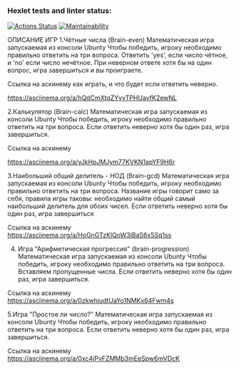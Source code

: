 ### Hexlet tests and linter status:
[![Actions Status](https://github.com/Tw1xan/frontend-project-44/workflows/hexlet-check/badge.svg)](https://github.com/Tw1xan/frontend-project-44/actions)
[![Maintainability](https://api.codeclimate.com/v1/badges/190ed4df6099ebc97adb/maintainability)](https://codeclimate.com/github/Tw1xan/frontend-project-44/maintainability)

ОПИСАНИЕ ИГР
1.Чётные числа (Brain-even)
Математическая игра запускаемая из консоли Ubunty
Чтобы победить, игроку необходимо правильно ответить на три вопроса. Ответить 'yes', если число чётное, и 'no' если число нечётное. При неверном ответе хотя бы на один вопрос, игра завершиться и вы проиграете.

Ссылка на аскинему как играть, и что будет если ответить неверно.

https://asciinema.org/a/hQdCmXtqZYvyTPHUavfK2ewNL

2.Калькулятор (Brain-calc)
Математическая игра запускаемая из консоли Ubunty
Чтобы победить, игроку необходимо правильно ответить на три вопроса. Если ответить неверно хотя бы один раз, игра завершиться.

Ссылка на аскинему

https://asciinema.org/a/yJkHpJMJym77KVKN1apYF9H6r

3.Наибольший общий делитель - НОД (Brain-gcd)
Математическая игра запускаемая из консоли Ubunty
Чтобы победить, игроку необходимо правильно ответить на три вопроса. Название игры говорит само за себя, правила игры таковы: необходимо найти общий самый наибольший делитель для обоих чисел. Если ответить неверно хотя бы один раз, игра завершиться

Ссылка на аскинему
https://asciinema.org/a/HoGnGTzKlQoW3iBaS6x5Sq1ss


4. Игра "Арифметическая прогрессия" (brain-progression)
Математическая игра запускаемая из консоли Ubunty
Чтобы победить, игроку необходимо правильно ответить на три вопроса. Вставляем пропущенные числа. Если ответить неверно хотя бы один раз, игра завершиться. 

Ссылка на аскинему
https://asciinema.org/a/0zkwhiudtUaYo1NMKx64Fwm4s

5.Игра "Простое ли число?"
Математическая игра запускаемая из консоли Ubunty
Чтобы победить, игроку необходимо правильно ответить на три вопроса. Если ответить неверно хотя бы один раз, игра завершиться.

Ссылка на аскинему
https://asciinema.org/a/0xc4jPvFZMMb3mEeSpw6mVDcK